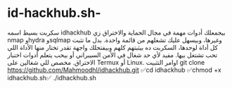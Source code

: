 # id-hackhub.sh-
سكربت بسيط اسمه idhackhub بيجمعلك أدوات مهمة في مجال الحماية والاختراق زي nmap وhydra وsqlmap وغيرها، وبيسهل عليك تشغلهم من قائمة واحدة. بدل ما تثبت كل أداة لوحدها، السكربت ده بيثبتهم كلهم وبيفتحلك واجهة تقدر تختار منها الأداة اللي تحب تشتغل بيها. مفيد لأي حد شغال في الأمن السيبراني أو بيحب يتعلم أدوات اختبار الاختراق. مخصص للي شغالين على Termux أو Linux.
اوامر التثبيت 
git clone https://github.com/Mahmoodhl/idhackhub.git ✅️cd idhackhub ✅️chmod +x idhackhub.sh✅️ ./idhackhub.sh

